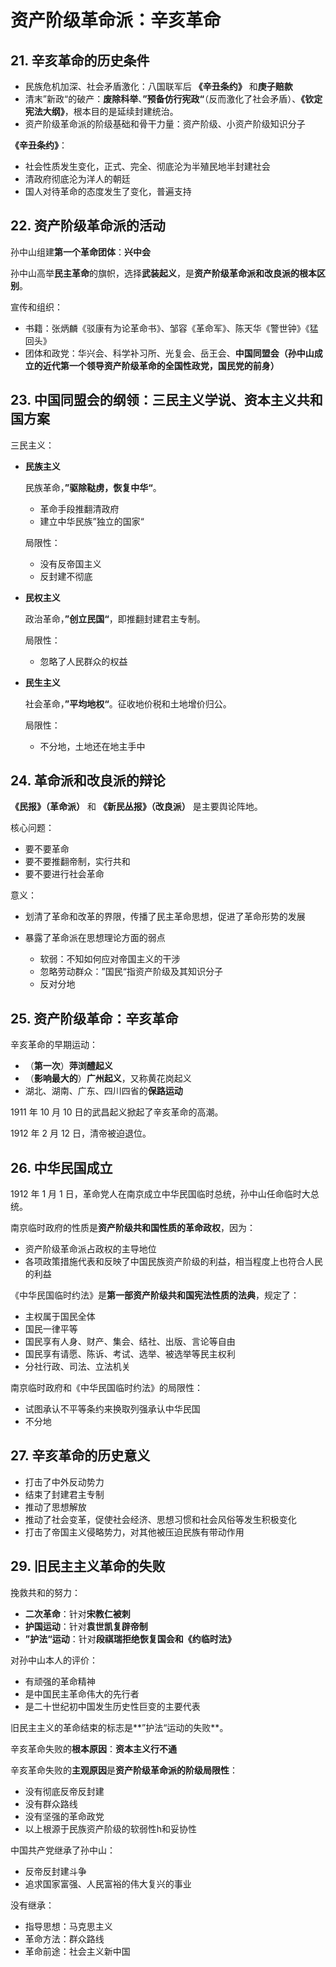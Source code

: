 # 资产阶级革命派：辛亥革命

## 21. 辛亥革命的历史条件

+ 民族危机加深、社会矛盾激化：八国联军后 **《辛丑条约》** 和**庚子赔款**
+ 清末”新政“的破产：**废除科举**、**”预备仿行宪政“**（反而激化了社会矛盾）、**《钦定宪法大纲》**，根本目的是延续封建统治。
+ 资产阶级革命派的阶级基础和骨干力量：资产阶级、小资产阶级知识分子

**《辛丑条约》**：

+ 社会性质发生变化，正式、完全、彻底沦为半殖民地半封建社会
+ 清政府彻底沦为洋人的朝廷
+ 国人对待革命的态度发生了变化，普遍支持

## 22. 资产阶级革命派的活动

孙中山组建**第一个革命团体**：**兴中会**

孙中山高举**民主革命**的旗帜，选择**武装起义**，是**资产阶级革命派和改良派的根本区别**。

宣传和组织：

+ 书籍：张炳麟《驳康有为论革命书》、邹容《革命军》、陈天华《警世钟》《猛回头》
+ 团体和政党：华兴会、科学补习所、光复会、岳王会、**中国同盟会（孙中山成立的近代第一个领导资产阶级革命的全国性政党，国民党的前身）**

## 23. 中国同盟会的纲领：三民主义学说、资本主义共和国方案

三民主义：

+ **民族主义**

  民族革命，**”驱除鞑虏，恢复中华“**。
    + 革命手段推翻清政府
    + 建立中华民族”独立的国家“

  局限性：
    + 没有反帝国主义
    + 反封建不彻底
+ **民权主义**

  政治革命，**”创立民国“**，即推翻封建君主专制。

  局限性：

    + 忽略了人民群众的权益
+ **民生主义**

  社会革命，**”平均地权“**。征收地价税和土地增价归公。

  局限性：

    + 不分地，土地还在地主手中

## 24. 革命派和改良派的辩论

**《民报》（革命派）** 和 **《新民丛报》（改良派）** 是主要舆论阵地。

核心问题：

+ 要不要革命
+ 要不要推翻帝制，实行共和
+ 要不要进行社会革命

意义：

+ 划清了革命和改革的界限，传播了民主革命思想，促进了革命形势的发展
+ 暴露了革命派在思想理论方面的弱点

    + 软弱：不知如何应对帝国主义的干涉
    + 忽略劳动群众：”国民“指资产阶级及其知识分子
    + 反对分地

## 25. 资产阶级革命：辛亥革命

辛亥革命的早期运动：

+ （**第一次**）**萍浏醴起义**
+ （**影响最大的**）**广州起义**，又称黄花岗起义
+ 湖北、湖南、广东、四川四省的**保路运动**

1911 年 10 月 10 日的武昌起义掀起了辛亥革命的高潮。

1912 年 2 月 12 日，清帝被迫退位。

## 26. 中华民国成立

1912 年 1 月 1 日，革命党人在南京成立中华民国临时总统，孙中山任命临时大总统。

南京临时政府的性质是**资产阶级共和国性质的革命政权**，因为：

+ 资产阶级革命派占政权的主导地位
+ 各项政策措施代表和反映了中国民族资产阶级的利益，相当程度上也符合人民的利益

《中华民国临时约法》是**第一部资产阶级共和国宪法性质的法典**，规定了：

+ 主权属于国民全体
+ 国民一律平等
+ 国民享有人身、财产、集会、结社、出版、言论等自由
+ 国民享有请愿、陈诉、考试、选举、被选举等民主权利
+ 分社行政、司法、立法机关

南京临时政府和《中华民国临时约法》的局限性：

+ 试图承认不平等条约来换取列强承认中华民国
+ 不分地

## 27. 辛亥革命的历史意义

+ 打击了中外反动势力
+ 结束了封建君主专制
+ 推动了思想解放
+ 推动了社会变革，促使社会经济、思想习惯和社会风俗等发生积极变化
+ 打击了帝国主义侵略势力，对其他被压迫民族有带动作用

## 29. 旧民主主义革命的失败

挽救共和的努力：

+ **二次革命**：针对**宋教仁被刺**
+ **护国运动**：针对**袁世凯复辟帝制**
+ **”护法“运动**：针对**段祺瑞拒绝恢复国会和《约临时法》**

对孙中山本人的评价：

+ 有顽强的革命精神
+ 是中国民主革命伟大的先行者
+ 是二十世纪初中国发生历史性巨变的主要代表

旧民主主义的革命结束的标志是**”护法“运动的失败**。

辛亥革命失败的**根本原因**：**资本主义行不通**

辛亥革命失败的**主观原因**是**资产阶级革命派的阶级局限性**：

+ 没有彻底反帝反封建
+ 没有群众路线
+ 没有坚强的革命政党
+ 以上根源于民族资产阶级的软弱性h和妥协性

中国共产党继承了孙中山：

+ 反帝反封建斗争
+ 追求国家富强、人民富裕的伟大复兴的事业

没有继承：

+ 指导思想：马克思主义
+ 革命方法：群众路线
+ 革命前途：社会主义新中国